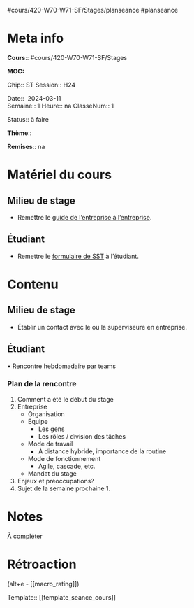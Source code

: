 #cours/420-W70-W71-SF/Stages/planseance #planseance
# Meta info

**Cours**:: #cours/420-W70-W71-SF/Stages 

**MOC:** 

Chip:: <span class="chip cours-3">ST</span> 
Session:: H24

Date::  2024-03-11  
Semaine:: 1
Heure:: <span class="chip na">na</span>
ClasseNum:: 1

Status:: <span class="chip not-ready">à faire</span> 

**Thème**::

**Remises**:: <span class="chip na">na</span>

# Matériel du cours
## Milieu de stage
* Remettre le [guide de l’entreprise à l’entreprise](https://drive.google.com/file/d/1SGoHrH68y-kXyUKfrAzXjQEQ9RcwR_Cn/view?usp=drive_link).
## Étudiant
* Remettre le [formulaire de SST](https://drive.google.com/file/d/1Y5cYgm2QC9otpzKGHBC8Cd65IO5fA8Zk/view?usp=drive_link) à l’étudiant.
# Contenu
## Milieu de stage
* Établir un contact avec le ou la superviseure en entreprise.
## Étudiant
• Rencontre hebdomadaire par teams
### Plan de la rencontre
1. Comment a été le début du stage
2. Entreprise
	* Organisation
	* Équipe
		* Les gens
		* Les rôles / division des tâches
	* Mode de travail 
		* À distance hybride, importance de la routine
	* Mode de fonctionnement
		* Agile, cascade, etc.
	* Mandat du stage
  3. Enjeux et préoccupations?
  4. Sujet de la semaine prochaine
	  1. 



# Notes
À compléter

# Rétroaction
(alt+e - [[macro_rating]])

Template:: [[template_seance_cours]]